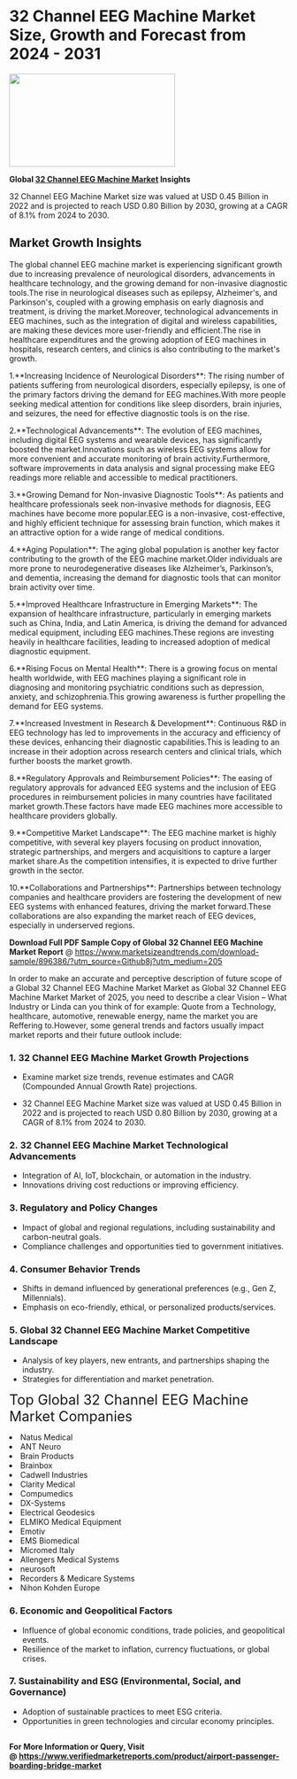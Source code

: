 <H1>32 Channel EEG Machine Market Size, Growth and Forecast from 2024 - 2031</H1><img class="aligncenter size-medium wp-image-584254" src="https://thirdeyenews.in/wp-content/uploads/2024/09/Global-Market-Research-300x168.jpeg" alt="" width="300" height="168" /><p><strong>Global&nbsp;<a href="https://www.marketsizeandtrends.com/download-sample/896386/?utm_source=Github8j?utm_medium=205">32 Channel EEG Machine Market</a> Insights</strong></p><p>32 Channel EEG Machine Market size was valued at USD 0.45 Billion in 2022 and is projected to reach USD 0.80 Billion by 2030, growing at a CAGR of 8.1% from 2024 to 2030.</p><p><h2>Market Growth Insights</h2> <p>The global channel EEG machine market is experiencing significant growth due to increasing prevalence of neurological disorders, advancements in healthcare technology, and the growing demand for non-invasive diagnostic tools.The rise in neurological diseases such as epilepsy, Alzheimer's, and Parkinson's, coupled with a growing emphasis on early diagnosis and treatment, is driving the market.Moreover, technological advancements in EEG machines, such as the integration of digital and wireless capabilities, are making these devices more user-friendly and efficient.The rise in healthcare expenditures and the growing adoption of EEG machines in hospitals, research centers, and clinics is also contributing to the market's growth.</p> <p>1.**Increasing Incidence of Neurological Disorders**: The rising number of patients suffering from neurological disorders, especially epilepsy, is one of the primary factors driving the demand for EEG machines.With more people seeking medical attention for conditions like sleep disorders, brain injuries, and seizures, the need for effective diagnostic tools is on the rise.</p> <p>2.**Technological Advancements**: The evolution of EEG machines, including digital EEG systems and wearable devices, has significantly boosted the market.Innovations such as wireless EEG systems allow for more convenient and accurate monitoring of brain activity.Furthermore, software improvements in data analysis and signal processing make EEG readings more reliable and accessible to medical practitioners.</p> <p>3.**Growing Demand for Non-invasive Diagnostic Tools**: As patients and healthcare professionals seek non-invasive methods for diagnosis, EEG machines have become more popular.EEG is a non-invasive, cost-effective, and highly efficient technique for assessing brain function, which makes it an attractive option for a wide range of medical conditions.</p> <p>4.**Aging Population**: The aging global population is another key factor contributing to the growth of the EEG machine market.Older individuals are more prone to neurodegenerative diseases like Alzheimer’s, Parkinson’s, and dementia, increasing the demand for diagnostic tools that can monitor brain activity over time.</p> <p>5.**Improved Healthcare Infrastructure in Emerging Markets**: The expansion of healthcare infrastructure, particularly in emerging markets such as China, India, and Latin America, is driving the demand for advanced medical equipment, including EEG machines.These regions are investing heavily in healthcare facilities, leading to increased adoption of medical diagnostic equipment.</p> <p>6.**Rising Focus on Mental Health**: There is a growing focus on mental health worldwide, with EEG machines playing a significant role in diagnosing and monitoring psychiatric conditions such as depression, anxiety, and schizophrenia.This growing awareness is further propelling the demand for EEG systems.</p> <p>7.**Increased Investment in Research & Development**: Continuous R&D in EEG technology has led to improvements in the accuracy and efficiency of these devices, enhancing their diagnostic capabilities.This is leading to an increase in their adoption across research centers and clinical trials, which further boosts the market growth.</p> <p>8.**Regulatory Approvals and Reimbursement Policies**: The easing of regulatory approvals for advanced EEG systems and the inclusion of EEG procedures in reimbursement policies in many countries have facilitated market growth.These factors have made EEG machines more accessible to healthcare providers globally.</p> <p>9.**Competitive Market Landscape**: The EEG machine market is highly competitive, with several key players focusing on product innovation, strategic partnerships, and mergers and acquisitions to capture a larger market share.As the competition intensifies, it is expected to drive further growth in the sector.</p> <p>10.**Collaborations and Partnerships**: Partnerships between technology companies and healthcare providers are fostering the development of new EEG systems with enhanced features, driving the market forward.These collaborations are also expanding the market reach of EEG devices, especially in underserved regions.</p> <p><span class=""><strong>Download Full PDF Sample Copy of Global 32 Channel EEG Machine Market Report</strong> @ <a href="https://www.marketsizeandtrends.com/download-sample/896386/?utm_source=Github8j?utm_medium=205" target="_blank">https://www.marketsizeandtrends.com/download-sample/896386/?utm_source=Github8j?utm_medium=205</a></span></p><p>In order to make an accurate and perceptive description of future scope of a Global&nbsp;32 Channel EEG Machine Market Market as Global&nbsp;32 Channel EEG Machine Market Market of 2025, you need to describe a clear Vision &ndash; What Industry or Linda can you think of for example: Quote from a Technology, healthcare, automotive, renewable energy, name the market you are Reffering to.However, some general trends and factors usually impact market reports and their future outlook include:</p><h3>1.&nbsp;<strong>32 Channel EEG Machine Market Growth Projections</strong></h3><ul><li>Examine market size trends, revenue estimates and CAGR (Compounded Annual Growth Rate) projections.</li><li><p>32 Channel EEG Machine Market size was valued at USD 0.45 Billion in 2022 and is projected to reach USD 0.80 Billion by 2030, growing at a CAGR of 8.1% from 2024 to 2030.</p></li></ul><h3>2.&nbsp;<strong>32 Channel EEG Machine Market Technological Advancements</strong></h3><ul><li>Integration of AI, IoT, blockchain, or automation in the industry.</li><li>Innovations driving cost reductions or improving efficiency.</li></ul><h3>3.&nbsp;<strong>Regulatory and Policy Changes</strong></h3><ul><li>Impact of global and regional regulations, including sustainability and carbon-neutral goals.</li><li>Compliance challenges and opportunities tied to government initiatives.</li></ul><h3>4.&nbsp;<strong>Consumer Behavior Trends</strong></h3><ul><li>Shifts in demand influenced by generational preferences (e.g., Gen Z, Millennials).</li><li>Emphasis on eco-friendly, ethical, or personalized products/services.</li></ul><h3>5.&nbsp;<strong>Global 32 Channel EEG Machine Market Competitive Landscape</strong></h3><ul><li>Analysis of key players, new entrants, and partnerships shaping the industry.</li><li>Strategies for differentiation and market penetration.</li></ul><p data-pm-slice="1 1 []"><span style="color: inherit; font-family: inherit; font-size: 25px;">Top Global 32 Channel EEG Machine Market Companies</span></p><div class="" data-test-id=""><p><li>Natus Medical</li><li> ANT Neuro</li><li> Brain Products</li><li> Brainbox</li><li> Cadwell Industries</li><li> Clarity Medical</li><li> Compumedics</li><li> DX-Systems</li><li> Electrical Geodesics</li><li> ELMIKO Medical Equipment</li><li> Emotiv</li><li> EMS Biomedical</li><li> Micromed Italy</li><li> Allengers Medical Systems</li><li> neurosoft</li><li> Recorders & Medicare Systems</li><li> Nihon Kohden Europe</li></p></div><h3>6.&nbsp;<strong>Economic and Geopolitical Factors</strong></h3><ul><li>Influence of global economic conditions, trade policies, and geopolitical events.</li><li>Resilience of the market to inflation, currency fluctuations, or global crises.</li></ul><h3>7.&nbsp;<strong>Sustainability and ESG (Environmental, Social, and Governance)</strong></h3><ul><li>Adoption of sustainable practices to meet ESG criteria.</li><li>Opportunities in green technologies and circular economy principles.</li></ul><h2><strong style="font-size: 14px;">For More Information or Query, Visit @&nbsp;</strong><a style="background-color: #ffffff; font-size: 14px;" href="https://www.marketsizeandtrends.com/report/32-channel-eeg-machine-market/" target="_blank">https://www.verifiedmarketreports.com/product/airport-passenger-boarding-bridge-market</a></h2>